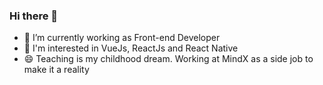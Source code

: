 ### Hi there 👋

- 🔭 I’m currently working as Front-end Developer
- 🌱 I'm interested in VueJs, ReactJs and React Native
- 😄 Teaching is my childhood dream. Working at MindX as a side job to make it a reality
